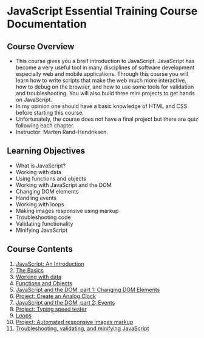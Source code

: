 # JavaScript Essential Training Course Documentation

## Course Overview
* This course gives you a breif introduction to JavaScript. JavaScript has become a very useful tool in many disciplines of software
development especially web and mobile applications. Through this course you will learn how to write scripts that make the web much
more interactive, how to debug on the browser, and how to use some tools for validation and troubleshooting. You will also build
three mini projects to get hands on JavaScript.
* In my opinion one should have a basic knowledge of HTML and CSS before starting this course.
* Unfortunately, the course does not have a final project but there are quiz following each chapter.
* Instructor: Marten Rand-Hendriksen.

## Learning Objectives
* What is JavaScript?
* Working with data
* Using functions and objects
* Working with JavaScript and the DOM
* Changing DOM elements
* Handling events
* Working with loops
* Making images responsive using markup
* Troubleshooting code
* Validating functionality
* Minifying JavaScript

## Course Contents
1. [JavaScript: An Introduction](https://github.com/hossamnasser938/JavaScript-Essential-Training-Course-Documentation/blob/master/1.%20JavaScript:%20An%20Introduction/introduction.md) 
2. [The Basics](https://github.com/hossamnasser938/JavaScript-Essential-Training-Course-Documentation/blob/master/2.%20The%20Basics/basics.md)
3. [Working with data](https://github.com/hossamnasser938/JavaScript-Essential-Training-Course-Documentation/blob/master/3.%20Working%20with%20data/working_with_data.md)
4. [Functions and Objects](https://github.com/hossamnasser938/JavaScript-Essential-Training-Course-Documentation/blob/master/4.%20Functions%20and%20Objects/functions_and_objects.md)
5. [JavaScript and the DOM, part 1: Changing DOM Elements](https://github.com/hossamnasser938/JavaScript-Essential-Training-Course-Documentation/blob/master/5.%20JavaScript%20and%20the%20DOM%2C%20part%201:%20Changing%20DOM%20Elements/changing_DOM_elements.md)
6. [Project: Create an Analog Clock](https://github.com/hossamnasser938/JavaScript-Essential-Training-Course-Documentation/blob/master/6.%20Project:%20Create%20an%20Analog%20Clock/create_analog_clock.md)
7. [JavaScript and the DOM, part 2: Events](https://github.com/hossamnasser938/JavaScript-Essential-Training-Course-Documentation/blob/master/7.%20JavaScript%20and%20the%20DOM%2C%20part%202:%20Events/events.md)
8. [Project: Typing speed tester](https://github.com/hossamnasser938/JavaScript-Essential-Training-Course-Documentation/blob/master/8.%20Project:%20Typing%20speed%20tester/typing_speed_tester.md)
9. [Loops](https://github.com/hossamnasser938/JavaScript-Essential-Training-Course-Documentation/blob/master/9.%20Loops/loops.md)
10. [Project: Automated responsive images markup](https://github.com/hossamnasser938/JavaScript-Essential-Training-Course-Documentation/blob/master/10.%20Project:%20Automated%20responsive%20images%20markup/automated_responsive_images_markup.md)
11. [Troubleshooting, validating, and minifying JavaScript](https://github.com/hossamnasser938/JavaScript-Essential-Training-Course-Documentation/blob/master/11.%20Troubleshooting%2C%20validating%2C%20and%20minifying%20JavaScript/troubleshooting_validating_and_minifying_JavaScript.md)

